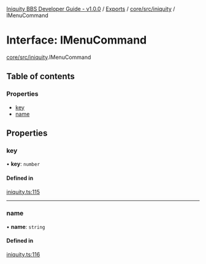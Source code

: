 [Iniquity BBS Developer Guide - v1.0.0](../README.md) / [Exports](../modules.md) / [core/src/iniquity](../modules/core_src_iniquity.md) / IMenuCommand

# Interface: IMenuCommand

[core/src/iniquity](../modules/core_src_iniquity.md).IMenuCommand

## Table of contents

### Properties

- [key](core_src_iniquity.IMenuCommand.md#key)
- [name](core_src_iniquity.IMenuCommand.md#name)

## Properties

### key

• **key**: `number`

#### Defined in

[iniquity.ts:115](https://github.com/iniquitybbs/iniquity/blob/aa6049a/packages/core/src/iniquity.ts#L115)

___

### name

• **name**: `string`

#### Defined in

[iniquity.ts:116](https://github.com/iniquitybbs/iniquity/blob/aa6049a/packages/core/src/iniquity.ts#L116)
